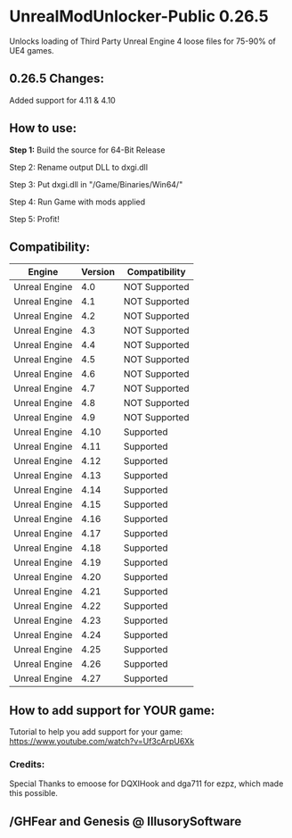 # UnrealModUnlocker-Public 0.26.5
Unlocks loading of Third Party Unreal Engine 4 loose files for 75-90% of UE4 games.

## 0.26.5 Changes:

Added support for 4.11 & 4.10


## How to use:
**Step 1:** Build the source for 64-Bit Release

Step 2: Rename output DLL to dxgi.dll

Step 3: Put dxgi.dll in "/Game/Binaries/Win64/"

Step 4: Run Game with mods applied

Step 5: Profit!



## Compatibility:

Engine  | Version |  Compatibility
------------- | ------------- | -------------
Unreal Engine | 4.0  | NOT Supported
Unreal Engine | 4.1  | NOT Supported
Unreal Engine | 4.2  | NOT Supported
Unreal Engine | 4.3  | NOT Supported
Unreal Engine | 4.4  | NOT Supported
Unreal Engine | 4.5  | NOT Supported
Unreal Engine | 4.6  | NOT Supported
Unreal Engine | 4.7  | NOT Supported
Unreal Engine | 4.8  | NOT Supported
Unreal Engine | 4.9  | NOT Supported
Unreal Engine | 4.10  | Supported
Unreal Engine | 4.11  | Supported
Unreal Engine | 4.12  | Supported
Unreal Engine | 4.13  | Supported
Unreal Engine | 4.14  | Supported
Unreal Engine | 4.15  | Supported
Unreal Engine | 4.16  | Supported
Unreal Engine | 4.17  | Supported
Unreal Engine | 4.18  | Supported
Unreal Engine | 4.19  | Supported
Unreal Engine | 4.20  | Supported
Unreal Engine | 4.21  | Supported
Unreal Engine | 4.22  | Supported
Unreal Engine | 4.23  | Supported
Unreal Engine | 4.24  | Supported
Unreal Engine | 4.25  | Supported
Unreal Engine | 4.26  | Supported
Unreal Engine | 4.27  | Supported

## How to add support for YOUR game:
Tutorial to help you add support for your game: https://www.youtube.com/watch?v=Uf3cArpU6Xk



### Credits:
Special Thanks to emoose for DQXIHook and dga711 for ezpz, which made this possible.


## /GHFear and Genesis @ IllusorySoftware
